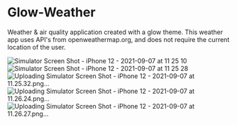 # Glow-Weather
 Weather & air quality application created with a glow theme. This weather app uses API's from openweathermap.org, and does not require the current location of the user.

![Simulator Screen Shot - iPhone 12 - 2021-09-07 at 11 25 10](https://user-images.githubusercontent.com/77860839/132371721-cd31acf0-0580-49db-96db-6d29cf4b747f.png)
![Simulator Screen Shot - iPhone 12 - 2021-09-07 at 11 25 28](https://user-images.githubusercontent.com/77860839/132371743-b020169e-7860-42f2-a472-b29ead1789e4.png)
![Uploading Simulator Screen Shot - iPhone 12 - 2021-09-07 at 11.25.32.png…]()
![Uploading Simulator Screen Shot - iPhone 12 - 2021-09-07 at 11.26.24.png…]()
![Uploading Simulator Screen Shot - iPhone 12 - 2021-09-07 at 11.26.27.png…]()
